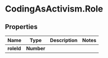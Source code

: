 # CodingAsActivism.Role

## Properties
Name | Type | Description | Notes
------------ | ------------- | ------------- | -------------
**roleId** | **Number** |  | 


